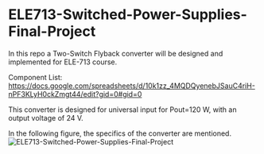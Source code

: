 # ELE713-Switched-Power-Supplies-Final-Project
In this repo a Two-Switch Flyback converter will be designed and implemented for ELE-713 course. 

Component List: https://docs.google.com/spreadsheets/d/10k1zz_4MQDQyenebJSauC4riH-nPF3KLyH0ckZmgt44/edit?gid=0#gid=0

<be>This converter is designed for universal input for Pout=120 W, with an output voltage of 24 V. 

<be>In the following figure, the specifics of the converter are mentioned.  
![ELE713-Switched-Power-Supplies-Final-Project](https://github.com/user-attachments/assets/53c3017d-1377-4735-a983-d9ef8966565c)
